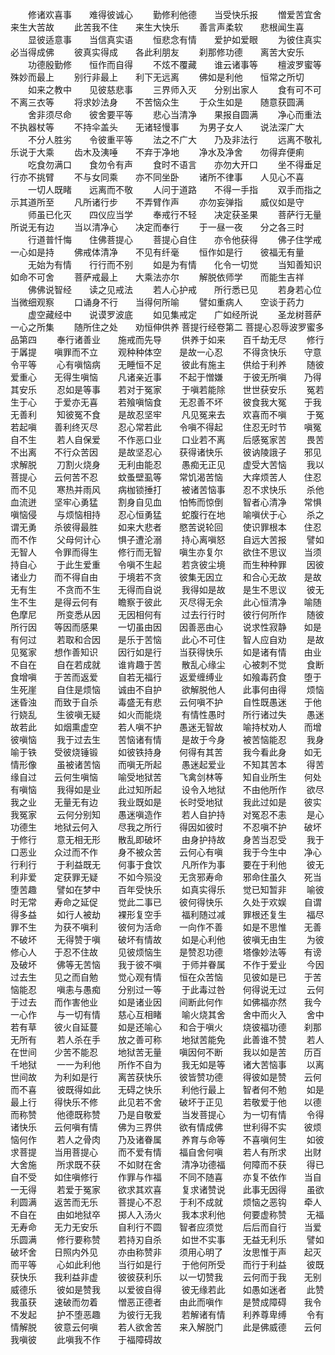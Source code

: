 <!-- { "loadSidebar": true } -->
　　修诸欢喜事　　难得彼诚心
　　勤修利他德　　当受快乐报
　　憎爱苦宜舍　　来生大苦故
　　此苦我不住　　来生大快乐
　　善言声柔软　　悲根闻生喜
　　显彼适意事　　当信真实语
　　恒悲念有情　　爱护如爱眼
　　为彼住真实　　必当得成佛
　　彼真实得成　　各此利朋友
　　刹那修功德　　离苦大安乐
　　功德殷勤修　　恒作而自得
　　不炫不覆藏　　谁云诸事等
　　檀波罗蜜等　　殊妙而最上
　　别行非最上　　利下无远离
　　佛如是利他　　恒常之所切
　　如来之教中　　见彼慈悲事
　　三界师入灭　　分别出家人
　　食有可不可　　不离三衣等
　　将求妙法身　　不苦恼众生
　　于众生如是　　随意获圆满
　　舍非须尽命　　彼舍要平等
　　悲心当清净　　果报自圆满
　　净心而重法　　不执器杖等
　　不持伞盖头　　无诸轻慢事
　　为男子女人　　说法深广大
　　不分人胜劣　　令彼重平等
　　法之不广大　　乃及非法行
　　远离不敬礼　　乐说于大乘
　　齿木及洟唾　　不弃于净地
　　净水及净舍　　勿得弃便痢
　　吃食勿满口　　食勿令有声
　　食时不语言　　亦勿大开口
　　坐不得垂足　　行亦不挑臂
　　不与女同乘　　亦不同坐卧
　　诸所不律事　　人见心不喜
　　一切人既睹　　远离而不敬
　　人问于道路　　不得一手指
　　双手而指之　　示其道所至
　　凡所诸行步　　不弄臂作声
　　亦勿妄弹指　　威仪如是守
　　师虽已化灭　　四仪应当学
　　奉戒行不轻　　决定获圣果
　　菩萨行无量　　所说无有边
　　当以清净心　　决定而奉行
　　于一昼一夜　　分之各三时
　　行道普忏悔　　住佛菩提心
　　菩提心自住　　亦令他获得
　　佛子住学戒　　一心如是持
　　佛戒体清净　　不见有纤毫
　　恒作如是行　　彼福无有量
　　无始为有情　　行行而不别
　　如是为有情　　化令一切觉
　　当知善知识　　如命不可舍
　　菩萨戒最上　　大乘法亦尔
　　解脱依师学　　而能生吉祥
　　佛佛说智经　　读之见戒法
　　若人心护戒　　所行悉已见
　　若身若心位　　当微细观察
　　口诵身不行　　当得何所喻
　　譬如重病人　　空谈于药力
　　虚空藏经中　　说谟罗波底
　　如见集戒定　　广如经所说
　　圣龙树菩萨　　一心之所集
　　随所住之处　　劝恒伸供养
菩提行经卷第二
菩提心忍辱波罗蜜多品第四
　　奉行诸善业　　施戒而先导
　　供养于如来　　百千劫无尽
　　修行于羼提　　嗔罪而不立
　　观种种体空　　是故一心忍
　　不得贪快乐　　守意令平等
　　心有嗔恼病　　无睡恒不足
　　彼此有施主　　供给于利养
　　随彼爱重心　　无得生嗔恼
　　凡诸亲近事　　不起于憎嫌
　　于彼无所嗔　　乃得其安乐
　　忍如是等事　　若对于冤家
　　于嗔若能除　　世世获安乐
　　冤若生于心　　于爱亦无喜
　　若飱嗔恼食　　无忍善不坏
　　彼食我大冤　　于我无善利
　　知彼冤不食　　是故忍坚牢
　　凡见冤来去　　欢喜而不嗔
　　于冤若起嗔　　善利终灭尽
　　忍心常若此　　令嗔不得起
　　住忍无时节　　嗔冤自不生
　　若人自保爱　　不作恶口业
　　口业若不离　　后感冤家苦
　　畏苦不出离　　不行众苦因
　　是故坚忍心　　获得诸快乐
　　彼讷陵誐子　　邪见求解脱
　　刀割火烧身　　无利由能忍
　　愚痴无正见　　虚受大苦恼
　　我以菩提心　　云何苦不忍
　　蚊蚤壁虱等　　常饥渴苦恼
　　大痒烦苦人　　住忍而不见
　　寒热并雨风　　病枷锁捶打
　　被诸苦恼事　　忍不求快乐
　　杀他血流迸　　坚牢心勇猛
　　割身自见血　　怕怖而惊倒
　　智者心清净　　常惧嗔恼侵
　　与烦恼相持　　忍心恒勇猛
　　蛇腹行在地　　喻嗔伏于心
　　杀之谓无勇　　杀彼得最胜
　　如来大悲者　　愍苦说轮回
　　使识罪根本　　住忍而不作
　　父母何计心　　惧子遭沦溺
　　持心离嗔怒　　自远大苦报
　　譬如无智人　　令罪而得生
　　修行而无智　　嗔生亦复尔
　　欲住不思议　　当须持自心
　　于此生爱重　　令嗔不生起
　　若贪彼尘境　　而生种种罪
　　因彼诸业力　　而不得自由
　　于境若不贪　　彼集无因立
　　和合心无故　　是故无有生
　　不贪而不生　　无得而自说
　　我得如是故　　是生不思议
　　彼无生不生　　是得云何有
　　瞻察于彼此　　灭尽得无余
　　此心恒清净　　喻随色摩尼
　　所变悉从因　　无因相何有
　　过去行行时　　彼行何所作
　　随彼所行因　　等因而感果
　　一切虽由因　　因善恶由心
　　说求性寂静　　如是有何过
　　若取和合因　　是乐于苦恼
　　此心不可住　　智人应自劝
　　是故见冤家　　想作善知识
　　因行如是行　　当获得快乐
　　如是诸有情　　由业不自在
　　自在若成就　　谁肯趣于苦
　　散乱心缘尘　　心被刺不觉
　　食断食增嗔　　于苦而返爱
　　自若无福行　　返爱缠缚业
　　如飱毒药食　　堕于生死崖
　　自住是烦恼　　诚由不自护
　　欲解脱他人　　此事何由得
　　烦恼迷昏浊　　而致于自杀
　　毒盛无有悲　　云何嗔不护
　　自性既愚迷　　于他行娆乱
　　生彼嗔无疑　　如火而能烧
　　有情性愚时　　所行诸过失
　　愚迷故若此　　如烟熏虚空
　　若人嗔不护　　愚迷无智故
　　喻持杖劝人　　而增彼嗔恼
　　我于过去生　　苦恼诸有情
　　是故于今身　　被苦恼能忍
　　我身喻于铁　　受彼烧锤锻
　　如彼铁持身　　何得有其苦
　　我今看此身　　如无情形像
　　虽被诸苦恼　　而嗔无所起
　　愚迷起爱业　　不知其苦本
　　得苦缘自过　　云何生嗔恼
　　喻受地狱苦　　飞禽剑林等
　　知自业所生　　何处有嗔恼
　　我得如是业　　此过知所起
　　设令入地狱　　不由他所作
　　欲尽我之业　　无量无有边
　　我业既如是　　长时受地狱
　　我此过如是　　彼实我冤家
　　云何分别知　　愚迷嗔造作
　　若人自护持　　对冤忍不恚
　　是心功德生　　地狱云何入
　　尽我之所行　　得因如彼时
　　不忍嗔不护　　破坏于修行
　　意无相无形　　散乱即破坏
　　由身护持故　　身苦当忍受
　　我于口恶业　　众过而不作
　　身不被众苦　　云何心有嗔
　　我于今生中　　净心行利行
　　于利益既无　　何事于食饮
　　凡所作为事　　要在于利他
　　彼无利非爱　　定获罪无疑
　　不如今殒没　　无贪邪寿命
　　邪命住虽久　　死当堕苦趣
　　譬如在梦中　　百年受快乐
　　如真实得乐　　觉已知暂非
　　喻彼时无常　　寿命之延促
　　觉此二事已　　彼何得快乐
　　久处于欢娱　　自谓得多益
　　如行人被劫　　裸形复空手
　　福利随过减　　罪根还复生
　　福尽罪不生　　为获不嗔利
　　彼何为活命　　一向作不善
　　如是不思惟　　无善不破坏
　　无得赞于嗔　　破坏有情故
　　如是心利他　　彼嗔无由生
　　为彼修心人　　于忍不住故
　　见彼烦恼生　　是赞忍功德
　　塔像妙法等　　有谤及破坏
　　佛等无苦恼　　我于彼不嗔
　　于师并眷属　　不作于爱业
　　今因过去生　　见之而自勉
　　觉心观有情　　恒在众苦恼
　　见彼如是已　　于苦恼能忍
　　嗔恚与愚痴　　分别过一等
　　于此毒过咎　　何得说无过
　　云何于过去　　而作害他业
　　如是诸业因　　间断此何作
　　如佛福亦然　　我今一心作
　　与一切有情　　慈心互相睹
　　喻火烧其舍　　舍中而火入
　　舍中若有草　　彼火自延蔓
　　如是还喻心　　和合于嗔火
　　烧彼福功德　　刹那无所有
　　若人杀在手　　放之善可称
　　地狱苦能免　　此善谁不赞
　　若人在世间　　少苦不能忍
　　地狱苦无量　　嗔因何不断
　　我以如是苦　　历百千地狱
　　一一为利他　　所作不自为
　　我无如是等　　诸大苦恼事
　　以离世间故　　为利如是行
　　离苦获快乐　　彼皆赞功德
　　得彼如是赞　　云何而不喜
　　彼既得如此　　无碍之快乐
　　利他行最上　　智者何不勉
　　如是最上行　　得快乐不修
　　此见若不舍　　破坏于正见
　　若敬爱于他　　以德而称赞
　　他德既称赞　　乃是自敬爱
　　当发菩提心　　为一切有情
　　令得诸快乐　　云何嗔有情
　　佛为三界供　　欲有情成佛
　　世利得不实　　彼烦恼何作
　　若人之骨肉　　乃及诸眷属
　　养育与命等　　不喜嗔何生
　　如彼求菩提　　当用菩提心
　　而不爱有情　　福自舍何嗔
　　若人有所求　　出财大舍施
　　所求既不获　　不如财在舍
　　清净功德福　　何障而不获
　　得已自不受　　如住嗔修行
　　作罪与作福　　不同不随喜
　　亦复不依作　　当自一无得
　　若爱于冤家　　欲求其欢喜
　　复求诸赞说　　此事无因得
　　虽欲利圆满　　返苦而无乐
　　菩提心不忍　　于利不成就
　　烦恼之恶钩　　牵人不自在
　　由如地狱卒　　掷人入汤火
　　我本求利他　　何要虚称赞
　　无福无寿命　　无力无安乐
　　自利行不圆　　智者应须觉
　　后后而自行　　当爱乐圆满
　　修行要称赞　　若持刃自杀
　　如世不实事　　无益无利乐
　　譬如破坏舍　　日照内外见
　　亦由称赞非　　须用心明了
　　汝思惟于声　　起灭而平等
　　心如此利他　　当行如是行
　　于他何所受　　而行于利益
　　彼既获快乐　　我利益非虚
　　彼彼获利乐　　以一切赞我
　　云何而于我　　无别威德乐
　　彼如是赞我　　以爱彼自得
　　彼无缘若此　　如愚如迷者
　　此赞我虽获　　速破而勿着
　　憎恶正德者　　由此而嗔作
　　是赞成障碍　　我令不发起
　　护不堕恶趣　　为彼行无我
　　若解诸有情　　利养尊卑缚
　　令有情解脱　　彼意云何嗔
　　若人欲舍苦　　来入解脱门
　　此是佛威德　　云何我嗔彼
　　此嗔我不作　　于福障碍故
